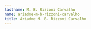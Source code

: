 ```yaml
---
lastname: M. B. Rizzoni Carvalho
name: ariadne-m-b-rizzoni-carvalho
title: Ariadne M. B. Rizzoni Carvalho
---
```


